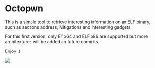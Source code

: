 # Octopwn

This is a simple tool to retrieve interesting information on an ELF binary, such as sections address, Mitigations and interesting gadgets

For this first version, only Elf x64 and ELF x86 are supported but more architextures will be added on future commits.

Enjoy ;)

![](https://Octopuss78/Octopwn/res/octopwn.png)
